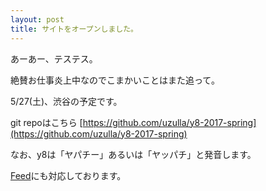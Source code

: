 ```yaml
---
layout: post
title: サイトをオープンしました。
---
```


あーあー、テステス。

絶賛お仕事炎上中なのでこまかいことはまた追って。

5/27(土)、渋谷の予定です。

git repoはこちら [https://github.com/uzulla/y8-2017-spring](https://github.com/uzulla/y8-2017-spring)

なお、y8は「ヤパチー」あるいは「ヤッパチ」と発音します。

[Feed](/atom.xml)にも対応しております。
